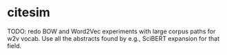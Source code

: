 # citesim

TODO: redo BOW and Word2Vec experiments with large corpus paths for w2v vocab.
Use all the abstracts found by e.g., SciBERT expansion for that field.
